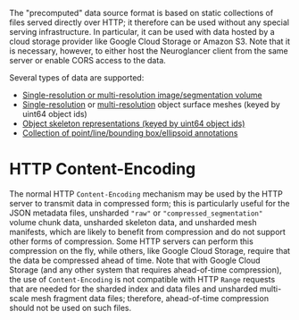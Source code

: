 The "precomputed" data source format is based on static collections of files served directly over
HTTP; it therefore can be used without any special serving infrastructure.  In particular, it can be
used with data hosted by a cloud storage provider like Google Cloud Storage or Amazon S3.  Note that
it is necessary, however, to either host the Neuroglancer client from the same server or enable CORS
access to the data.

Several types of data are supported:
- [Single-resolution or multi-resolution image/segmentation volume](./volume.md)
- [Single-resolution](./meshes.md#legacy-single-resolution-mesh-format) or [multi-resolution](./meshes.md#multi-resolution-mesh-format) object surface meshes (keyed by uint64 object ids)
- [Object skeleton representations (keyed by uint64 object ids)](./skeletons.md)
- [Collection of point/line/bounding box/ellipsoid annotations](./annotations.md)

# HTTP Content-Encoding

The normal HTTP `Content-Encoding` mechanism may be used by the HTTP server to transmit data in
compressed form; this is particularly useful for the JSON metadata files, unsharded `"raw"` or
`"compressed_segmentation"` volume chunk data, unsharded skeleton data, and unsharded mesh
manifests, which are likely to benefit from compression and do not support other forms of
compression.  Some HTTP servers can perform this compression on the fly, while others, like Google
Cloud Storage, require that the data be compressed ahead of time.  Note that with Google Cloud
Storage (and any other system that requires ahead-of-time compression), the use of
`Content-Encoding` is not compatible with HTTP `Range` requests that are needed for the sharded
index and data files and unsharded multi-scale mesh fragment data files; therefore, ahead-of-time
compression should not be used on such files.
